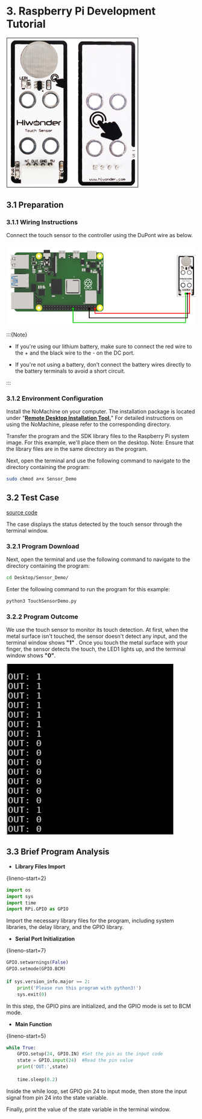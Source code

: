 # 3. Raspberry Pi Development Tutorial

<img src="../_static/media/chapter_3/image3.png" class="common_img" style="width:350px;"/>

## 3.1 Preparation

### 3.1.1 Wiring Instructions

Connect the touch sensor to the controller using the DuPont wire as below.

<img src="../_static/media/chapter_3/image4.png" class="common_img" />

:::{Note}

* If you're using our lithium battery, make sure to connect the red wire to the + and the black wire to the - on the DC port.

* If you're not using a battery, don’t connect the battery wires directly to the battery terminals to avoid a short circuit.

:::

### 3.1.2 Environment Configuration

Install the NoMachine on your computer. The installation package is located under "**[Remote Desktop Installation Tool.](Appendix.md)**" For detailed instructions on using the NoMachine, please refer to the corresponding directory.

Transfer the program and the SDK library files to the Raspberry Pi system image. For this example, we'll place them on the desktop. Note: Ensure that the library files are in the same directory as the program.

Next, open the terminal and use the following command to navigate to the directory containing the program: 

```bash
sudo chmod a+x Sensor_Demo
```

## 3.2 Test Case

[source code](../_static/source_code/TouchSensorDemo.zip)

The case displays the status detected by the touch sensor through the terminal window.

### 3.2.1 Program Download

Next, open the terminal and use the following command to navigate to the directory containing the program: 

```bash
cd Desktop/Sensor_Demo/
```

Enter the following command to run the program for this example: 

```bash
python3 TouchSensorDemo.py
```

### 3.2.2 Program Outcome

We use the touch sensor to monitor its touch detection. At first, when the metal surface isn't touched, the sensor doesn't detect any input, and the terminal window shows **"1"** .
Once you touch the metal surface with your finger, the sensor detects the touch, the LED1 lights up, and the terminal window shows **"0"**.

<img src="../_static/media/chapter_3/image8.png" class="common_img" />

## 3.3 Brief Program Analysis

-   **Library Files Import**

{lineno-start=2}

```python
import os
import sys
import time
import RPi.GPIO as GPIO
```

Import the necessary library files for the program, including system libraries, the delay library, and the GPIO library.

-   **Serial Port Initialization**

{lineno-start=7}

```python
GPIO.setwarnings(False)
GPIO.setmode(GPIO.BCM)

if sys.version_info.major == 2:
    print('Please run this program with python3!')
    sys.exit(0)
```

In this step, the GPIO pins are initialized, and the GPIO mode is set to BCM mode.

-   **Main Function**

{lineno-start=5}

```python
while True:
    GPIO.setup(24, GPIO.IN) #Set the pin as the input code
    state = GPIO.input(24)  #Read the pin value
    print('OUT:',state)
    
    time.sleep(0.2)
```

Inside the while loop, set GPIO pin 24 to input mode, then store the input signal from pin 24 into the state variable.

Finally, print the value of the state variable in the terminal window.